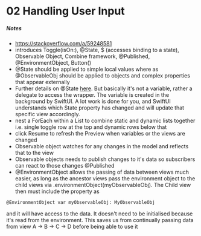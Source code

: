 # 02 Handling User Input

##### Notes
- https://stackoverflow.com/a/59248581
- introduces Toggle(isOn:), @State, $ (accesses binding to a state), Observable Object, Combine framework, @Published, @EnvironmentObject, Button()
- @State should be applied to simple local values where as @ObservableObj should be applied to objects and complex properties that appear externally
- Further details on @State [here](https://stackoverflow.com/a/56438971). But basically it's not a variable, rather a delegate to access the wrapper. The variable is created in the background by SwiftUI. A lot work is done for you, and SwiftUI understands which State property has changed and will update that specific view accordingly.
- nest a ForEach within a List to combine static and dynamic lists together i.e. single toggle row at the top and dynamic rows below that
- click Resume to refresh the Preview when variables or the views are changed
- Observable object watches for any changes in the model and reflects that to the view
- Observable objects needs to publish changes to it's data so subscribers can react to those changes @Published
- @EnvironmentObject allows the passing of data between views much easier, as long as the ancestor views pass the environment object to the child views via .environmentObject(myObservableObj). The Child view then must include the property as
```
@EnvironmentObject var myObservableObj: MyObservableObj
```

and it will have access to the data. It doesn't need to be initialised because it's read from the environment. This saves us from continually passing data from view A -> B -> C -> D before being able to use it
